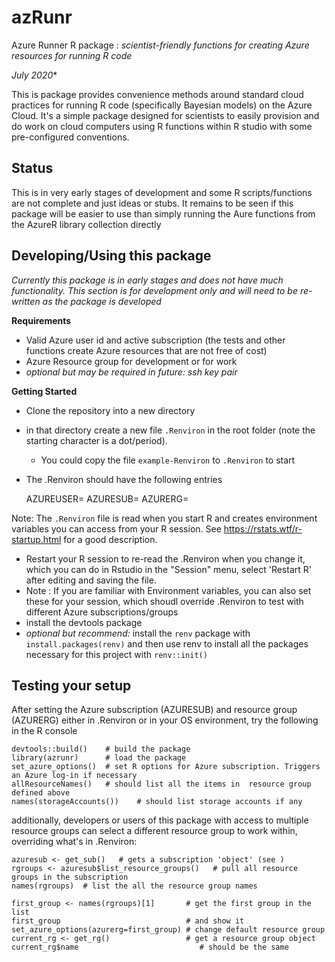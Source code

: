 azRunr
===

Azure Runner R package : *scientist-friendly functions for creating Azure resources for running R code*


*July 2020**

This is package provides convenience methods around standard cloud practices for running R code (specifically Bayesian models) on the Azure Cloud.   It's a  simple package designed for scientists to easily provision and do work on cloud computers using R functions within R studio with some pre-configured conventions. 

Status
---

This is in very early stages of development and some R scripts/functions are not complete and just ideas or stubs.   It remains to be seen if this package will be easier to use than simply running the Aure functions from the AzureR library collection directly


Developing/Using this package
---



*Currently this package is in early stages and does not have much functionality.   This section is for development only and will need to be re-written as the package is developed*

**Requirements**

  * Valid Azure user id and active subscription (the tests and other functions create Azure resources that are not free of cost)
  * Azure Resource group for development or for work
  * *optional but may be required in future: ssh key pair* 
 
**Getting Started**

  * Clone the repository into a new directory
  * in that directory create a new file `.Renviron` in the root folder (note the starting character is
    a dot/period).  
    - You could copy the file  `example-Renviron` to `.Renviron` to start
  * The .Renviron should have the following entries 

    AZUREUSER=<your azure id>
    AZURESUB=<azure subscription id>
    AZURERG=<resource group this will primarily be used with>

  

Note: The `.Renviron` file is read when you start R and creates environment variables you can access from your R session.  See https://rstats.wtf/r-startup.html for a good description.    

  * Restart your R session to re-read the .Renviron when you change it, which you can do in Rstudio in the "Session" menu, select 'Restart R' after editing and saving the file. 
  * Note : If you are familiar with Environment variables, you can also set these for your session, which shoudl override .Renviron to test with different Azure subscriptions/groups
  * install the devtools package
  * *optional but recommend:* install the `renv` package with ` install.packages(renv)` and then use
    renv to install all the packages necessary for this project with `renv::init()`


Testing your setup
---

After setting the Azure subscription (AZURESUB) and resource group (AZURERG) either in .Renviron or in your OS environment, try the following in the R console

```
devtools::build()    # build the package
library(azrunr)      # load the package
set_azure_options()  # set R options for Azure subscription. Triggers an Azure log-in if necessary
allResourceNames()   # should list all the items in  resource group defined above
names(storageAccounts())    # should list storage accounts if any
```

additionally, developers or users of this package with access to multiple resource groups can select a different resource group to work within, overriding what's in .Renviron:

```
azuresub <- get_sub()   # gets a subscription 'object' (see )
rgroups <- azuresub$list_resource_groups()   # pull all resource groups in the subscription
names(rgroups)  # list the all the resource group names

first_group <- names(rgroups)[1]       # get the first group in the list
first_group                            # and show it
set_azure_options(azurerg=first_group) # change default resource group
current_rg <- get_rg()                 # get a resource group object
current_rg$name                           # should be the same
```






